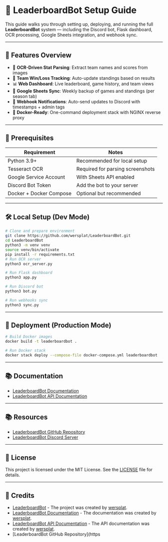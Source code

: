# 🧠 LeaderboardBot Setup Guide

This guide walks you through setting up, deploying, and running the full **LeaderboardBot** system — including the Discord bot, Flask dashboard, OCR processing, Google Sheets integration, and webhook sync.

---

## 🚀 Features Overview

- 🧠 **OCR-Driven Stat Parsing**: Extract team names and scores from images
- 🏀 **Team Win/Loss Tracking**: Auto-update standings based on results
- 📊 **Web Dashboard**: Live leaderboard, game history, and team views
- 📎 **Google Sheets Sync**: Weekly backup of games and standings (per season tab)
- 🔔 **Webhook Notifications**: Auto-send updates to Discord with timestamps + admin tags
- 🐳 **Docker-Ready**: One-command deployment stack with NGINX reverse proxy

---

## 🧩 Prerequisites

| Requirement        | Notes                                 |
|--------------------|----------------------------------------|
| Python 3.9+        | Recommended for local setup            |
| Tesseract OCR      | Required for parsing screenshots       |
| Google Service Account | With Sheets API enabled            |
| Discord Bot Token  | Add the bot to your server             |
| Docker + Docker Compose | Optional but recommended         |

---

## 🛠 Local Setup (Dev Mode)

```bash
# Clone and prepare environment
git clone https://github.com/wersplat/LeaderboardBot.git
cd LeaderboardBot
python3 -m venv venv
source venv/bin/activate
pip install -r requirements.txt
# Run OCR server
python3 ocr_server.py

# Run Flask dashboard
python3 app.py

# Run Discord bot
python3 bot.py

# Run webhooks sync
python3 sync.py
```

---

## 🚀 Deployment (Production Mode)

```bash
# Build Docker images
docker build -t leaderboardbot .

# Run Docker stack
docker stack deploy --compose-file docker-compose.yml leaderboardbot
```

---

## 📚 Documentation

- [LeaderboardBot Documentation](https://docs.leaderboardbot.com)
- [LeaderboardBot API Documentation](https://docs.leaderboardbot.com/api)

---

## 📚 Resources

- [LeaderboardBot GitHub Repository](https://github.com/wersplat/LeaderboardBot)
- [LeaderboardBot Discord Server](https://discord.gg/leaderboardbot)

---

## 📝 License

This project is licensed under the MIT License. See the [LICENSE](LICENSE) file for details.

---

## 📝 Credits

- [LeaderboardBot](https://github.com/wersplat/LeaderboardBot) - The project was created by [wersplat](https://github.com/wersplat).
- [LeaderboardBot Documentation](https://docs.leaderboardbot.com) - The documentation was created by [wersplat](https://github.com/wersplat).
- [LeaderboardBot API Documentation](https://docs.leaderboardbot.com/api) - The API documentation was created by [wersplat](https://github.com/wersplat).
- [LeaderboardBot GitHub Repository](https